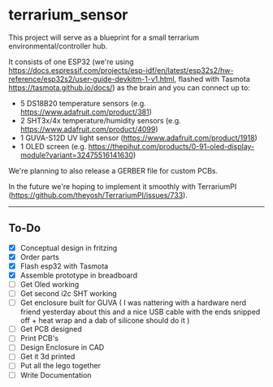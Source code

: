 # terrarium_sensor

This project will serve as a blueprint for a small terrarium environmental/controller hub.

It consists of one ESP32 (we're using https://docs.espressif.com/projects/esp-idf/en/latest/esp32s2/hw-reference/esp32s2/user-guide-devkitm-1-v1.html, flashed with Tasmota https://tasmota.github.io/docs/) as the brain and you can connect up to: <br>


- 5 DS18B20 temperature sensors (e.g. https://www.adafruit.com/product/381) <br>
- 2 SHT3x/4x temperature/humidity sensors (e.g. https://www.adafruit.com/product/4099) <br>
- 1 GUVA-S12D UV light sensor (https://www.adafruit.com/product/1918) <br>
- 1 OLED screen (e.g. https://thepihut.com/products/0-91-oled-display-module?variant=32475516141630)


We're planning to also release a GERBER file for custom PCBs.

In the future we're hoping to implement it smoothly with TerrariumPI (https://github.com/theyosh/TerrariumPI/issues/733).


-------
## To-Do
- [x] Conceptual design in fritzing 
- [x] Order parts
- [x] Flash esp32 with Tasmota
- [x] Assemble prototype in breadboard 
- [ ] Get Oled working 
- [ ] Get second i2c SHT working
- [ ] Get enclosure built for GUVA ( I was nattering with a hardware nerd friend yesterday about this and a nice USB cable with the ends snipped off + heat wrap and a dab of silicone should do it  )
- [ ] Get PCB designed 
- [ ] Print PCB's 
- [ ] Design Enclosure in CAD 
- [ ] Get it 3d printed 
- [ ] Put all the lego together 
- [ ] Write Documentation 